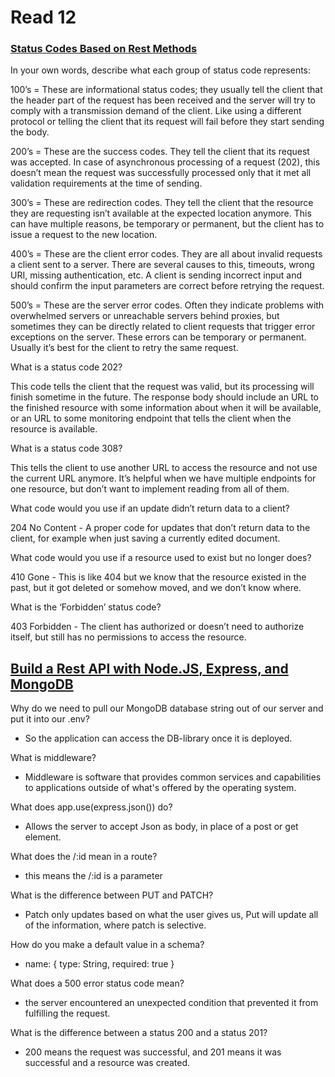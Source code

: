 # Read 12

### [Status Codes Based on Rest Methods](https://www.moesif.com/blog/technical/api-design/Which-HTTP-Status-Code-To-Use-For-Every-CRUD-App/)

In your own words, describe what each group of status code represents:

100’s = These are informational status codes; they usually tell the client that the header part of the request has been received and the server will try to comply with a transmission demand of the client. Like using a different protocol or telling the client that its request will fail before they start sending the body.

200’s = These are the success codes. They tell the client that its request was accepted. In case of asynchronous processing of a request (202), this doesn’t mean the request was successfully processed only that it met all validation requirements at the time of sending.

300’s = These are redirection codes. They tell the client that the resource they are requesting isn’t available at the expected location anymore. This can have multiple reasons, be temporary or permanent, but the client has to issue a request to the new location.

400’s = These are the client error codes. They are all about invalid requests a client sent to a server. There are several causes to this, timeouts, wrong URI, missing authentication, etc. A client is sending incorrect input and should confirm the input parameters are correct before retrying the request.

500’s = These are the server error codes. Often they indicate problems with overwhelmed servers or unreachable servers behind proxies, but sometimes they can be directly related to client requests that trigger error exceptions on the server. These errors can be temporary or permanent. Usually it’s best for the client to retry the same request.

What is a status code 202?

This code tells the client that the request was valid, but its processing will finish sometime in the future. The response body should include an URL to the finished resource with some information about when it will be available, or an URL to some monitoring endpoint that tells the client when the resource is available.

What is a status code 308?

This tells the client to use another URL to access the resource and not use the current URL anymore. It’s helpful when we have multiple endpoints for one resource, but don’t want to implement reading from all of them.

What code would you use if an update didn’t return data to a client?

204 No Content - A proper code for updates that don’t return data to the client, for example when just saving a currently edited document.

What code would you use if a resource used to exist but no longer does?

410 Gone - This is like 404 but we know that the resource existed in the past, but it got deleted or somehow moved, and we don’t know where.

What is the ‘Forbidden’ status code?

403 Forbidden - The client has authorized or doesn’t need to authorize itself, but still has no permissions to access the resource.

## [Build a Rest API with Node.JS, Express, and MongoDB](https://www.youtube.com/watch?v=fgTGADljAeg&t)

Why do we need to pull our MongoDB database string out of our server and put it into our .env?
 - So the application can access the DB-library once it is deployed.

What is middleware?
  - Middleware is software that provides common services and capabilities to applications outside of what's offered by the operating system.

What does app.use(express.json()) do?
  - Allows the server to accept Json as body, in place of a post or get element. 


What does the /:id mean in a route?
  -  this means the /:id is a parameter 

What is the difference between PUT and PATCH?
  - Patch only updates based on what the user gives us, Put will update all of the information, where patch is selective. 

How do you make a default value in a schema?
  - name: { type: String, required: true }

What does a 500 error status code mean?
  - the server encountered an unexpected condition that prevented it from fulfilling the request.

What is the difference between a status 200 and a status 201?
  - 200 means the request was successful, and 201 means it was successful and a resource was created. 
